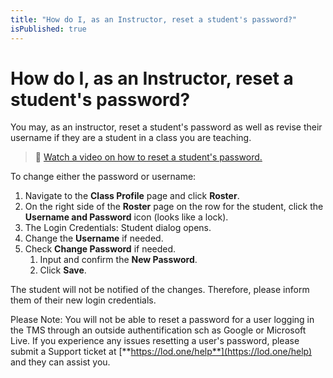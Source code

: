 ```yaml
---
title: "How do I, as an Instructor, reset a student's password?"
isPublished: true
---
```


# How do I, as an Instructor, reset a student's password?

You may, as an instructor, reset a student's password as well as revise their username if they are a student in a class you are teaching.

>:small_orange_diamond: [Watch a video on how to reset a student's password.](https://youtu.be/C1kWaVl2NMQ) 

To change either the password or username:
1. Navigate to the **Class Profile** page and click **Roster**.
1. On the right side of the **Roster** page on the row for the student, click the **Username and Password** icon (looks like a lock). 
1. The Login Credentials: Student dialog opens.
1. Change the **Username** if needed.
1. Check **Change Password** if needed.
    1. Input and confirm the **New Password**.
    1. Click **Save**.

The student will not be notified of the changes. Therefore, please inform them of their new login credentials.

Please Note: You will not be able to reset a password for a user logging in the TMS through an outside authentification sch as Google or Microsoft Live. If you experience any issues resetting a user's password, please submit a Support ticket at [**https://lod.one/help**](https://lod.one/help) and they can assist you.
